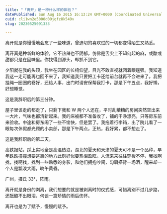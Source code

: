 ```yaml
---
title: "「离开」是一种什么样的体验？"
datePublished: Sun Aug 16 2015 16:13:24 GMT+0000 (Coordinated Universal Time)
cuid: cli1wn2e5000d09jqfz8k549v
slug: 20230525091333

---
```


离开就是你慢慢地会忘了一些味道，曾迫切的喜欢过的一切都变得陌生又熟悉。

离开真是种新鲜的体验，它不热辣也不阴郁，仿佛是舌尖上不知何起的麻，或酸或甜都只是在回味里。你找得到源头，却抓不到它。

夕阳就在我的头顶，我坐在园区的长椅仰望，目光不敢直视就闭着眼逞强。我知道我这一走可能再也回不来了，我知道我只要把工卡还给前台就再不会进来了。我把挂绳一圈圈的卷好，还给人事，出门时请安保帮我打卡，那是下午五点，我好懒，好想睡觉。

这是我辞职后的第三分钟。

屋子里该走的都走了，只剩下我和 W 两个人还在，平时乱糟糟的房间突然空出来一大片，气味也都清新起来。我的床被都不准备收了，铺的干净漂亮，只等房东前来验收。中途和房东闹了一些不愉快，但是罢了。我拖着行李箱，出了院儿看了一眼每次休假都光顾的小卖部，那是下午两点，正热，我好累，都不想走了。

这是我辞职后的第二天。

高铁报站，踩上实地全是高温热浪，湖北的夏天和天津的夏天可不是一个品种，早年跌跌撞撞想要逃离的地方此刻好似要热泪盈眶。人流来来往往穿梭不停，我找啊找，找啊找，找到一些熟悉的身影，和他们拥抱吵闹，勾肩搭背一场酒，醒来却一个人是瓢泼大雨，晌午黄昏。

广州，摄氏 33°，阵雨。

离开就是身份的剥离，我们想要的就是被剥离时的仪式感，可惜离别不过几步路，还酝酿不出眼泪，何谈一篇矫情的雨后伤怀。

离开也是为了赋予，慢慢的赋予。